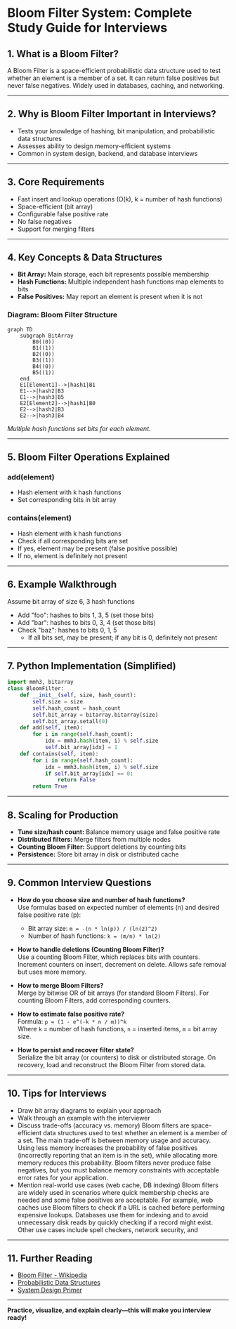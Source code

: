 # Bloom Filter System: Complete Study Guide for Interviews

## 1. What is a Bloom Filter?
A Bloom Filter is a space-efficient probabilistic data structure used to test whether an element is a member of a set. It can return false positives but never false negatives. Widely used in databases, caching, and networking.

---

## 2. Why is Bloom Filter Important in Interviews?
- Tests your knowledge of hashing, bit manipulation, and probabilistic data structures
- Assesses ability to design memory-efficient systems
- Common in system design, backend, and database interviews

---

## 3. Core Requirements
- Fast insert and lookup operations (O(k), k = number of hash functions)
- Space-efficient (bit array)
- Configurable false positive rate
- No false negatives
- Support for merging filters

---

## 4. Key Concepts & Data Structures
- **Bit Array:** Main storage, each bit represents possible membership
- **Hash Functions:** Multiple independent hash functions map elements to bits
- **False Positives:** May report an element is present when it is not

### Diagram: Bloom Filter Structure
```mermaid
graph TD
    subgraph BitArray
        B0((0))
        B1((1))
        B2((0))
        B3((1))
        B4((0))
        B5((1))
    end
    E1[Element1]-->|hash1|B1
    E1-->|hash2|B3
    E1-->|hash3|B5
    E2[Element2]-->|hash1|B0
    E2-->|hash2|B3
    E2-->|hash3|B4
```
*Multiple hash functions set bits for each element.*

---

## 5. Bloom Filter Operations Explained
### add(element)
- Hash element with k hash functions
- Set corresponding bits in bit array

### contains(element)
- Hash element with k hash functions
- Check if all corresponding bits are set
- If yes, element may be present (false positive possible)
- If no, element is definitely not present

---

## 6. Example Walkthrough
Assume bit array of size 6, 3 hash functions
- Add "foo": hashes to bits 1, 3, 5 (set those bits)
- Add "bar": hashes to bits 0, 3, 4 (set those bits)
- Check "baz": hashes to bits 0, 1, 5
    - If all bits set, may be present; if any bit is 0, definitely not present

---

## 7. Python Implementation (Simplified)
```python
import mmh3, bitarray
class BloomFilter:
    def __init__(self, size, hash_count):
        self.size = size
        self.hash_count = hash_count
        self.bit_array = bitarray.bitarray(size)
        self.bit_array.setall(0)
    def add(self, item):
        for i in range(self.hash_count):
            idx = mmh3.hash(item, i) % self.size
            self.bit_array[idx] = 1
    def contains(self, item):
        for i in range(self.hash_count):
            idx = mmh3.hash(item, i) % self.size
            if self.bit_array[idx] == 0:
                return False
        return True
```

---

## 8. Scaling for Production
- **Tune size/hash count:** Balance memory usage and false positive rate
- **Distributed filters:** Merge filters from multiple nodes
- **Counting Bloom Filter:** Support deletions by counting bits
- **Persistence:** Store bit array in disk or distributed cache

---

## 9. Common Interview Questions
- **How do you choose size and number of hash functions?**  
    Use formulas based on expected number of elements (n) and desired false positive rate (p):  
    - Bit array size: `m = -(n * ln(p)) / (ln(2)^2)`
    - Number of hash functions: `k = (m/n) * ln(2)`

- **How to handle deletions (Counting Bloom Filter)?**  
    Use a counting Bloom Filter, which replaces bits with counters. Increment counters on insert, decrement on delete. Allows safe removal but uses more memory.

- **How to merge Bloom Filters?**  
    Merge by bitwise OR of bit arrays (for standard Bloom Filters). For counting Bloom Filters, add corresponding counters.

- **How to estimate false positive rate?**  
    Formula: `p = (1 - e^(-k * n / m))^k`  
    Where `k` = number of hash functions, `n` = inserted items, `m` = bit array size.

- **How to persist and recover filter state?**  
    Serialize the bit array (or counters) to disk or distributed storage. On recovery, load and reconstruct the Bloom Filter from stored data.

---

## 10. Tips for Interviews
- Draw bit array diagrams to explain your approach
- Walk through an example with the interviewer
- Discuss trade-offs (accuracy vs. memory)
  Bloom filters are space-efficient data structures used to test whether an element is a member of a set. The main trade-off is between memory usage and accuracy. Using less memory increases the probability of false positives (incorrectly reporting that an item is in the set), while allocating more memory reduces this probability. Bloom filters never produce false negatives, but you must balance memory constraints with acceptable error rates for your application.
- Mention real-world use cases (web cache, DB indexing)
  Bloom filters are widely used in scenarios where quick membership checks are needed and some false positives are acceptable. For example, web caches use Bloom filters to check if a URL is cached before performing expensive lookups. Databases use them for indexing and to avoid unnecessary disk reads by quickly checking if a record might exist. Other use cases include spell checkers, network security, and

---

## 11. Further Reading
- [Bloom Filter - Wikipedia](https://en.wikipedia.org/wiki/Bloom_filter)
- [Probabilistic Data Structures](https://github.com/tylertreat/BloomFilter)
- [System Design Primer](https://github.com/donnemartin/system-design-primer)

---

**Practice, visualize, and explain clearly—this will make you interview ready!**

